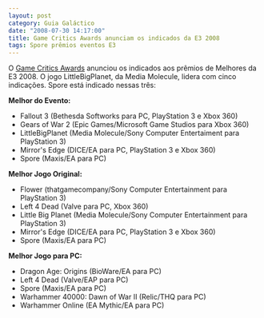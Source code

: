 ```yaml
---
layout: post
category: Guia Galáctico
date: "2008-07-30 14:17:00"
title: Game Critics Awards anunciam os indicados da E3 2008
tags: Spore prêmios eventos E3
---
```

O [Game Critics Awards](http://www.gamecriticsawards.com/nominees.html) anunciou os indicados aos prêmios de Melhores da E3 2008. O jogo LittleBigPlanet, da Media Molecule, lidera com cinco indicações. Spore está indicado nessas três:

**Melhor do Evento:**

- Fallout 3 (Bethesda Softworks para PC, PlayStation 3 e Xbox 360)
- Gears of War 2 (Epic Games/Microsoft Game Studios para Xbox 360)
- LittleBigPlanet (Media Molecule/Sony Computer Entertaiment para PlayStation 3)
- Mirror's Edge (DICE/EA para PC, PlayStation 3 e Xbox 360)
- Spore (Maxis/EA para PC)

**Melhor Jogo Original:**

- Flower (thatgamecompany/Sony Computer Entertainment para PlayStation 3)
- Left 4 Dead (Valve para PC, Xbox 360)
- Little Big Planet (Media Molecule/Sony Computer Entertainment para PlayStation 3)
- Mirror's Edge (DICE/EA para PC, PlayStation 3 e Xbox 360)
- Spore (Maxis/EA para PC)

**Melhor Jogo para PC:**

- Dragon Age: Origins (BioWare/EA para PC)
- Left 4 Dead (Valve/EAP para PC)
- Spore (Maxis/EA para PC)
- Warhammer 40000: Dawn of War II (Relic/THQ para PC)
- Warhammer Online (EA Mythic/EA para PC)
